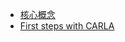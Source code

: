 * [核心概念](/FIRST_STEPS/1_1-Core_concepts.md)
* [First steps with CARLA](/FIRST_STEPS/1_2-Core_concepts.md)
